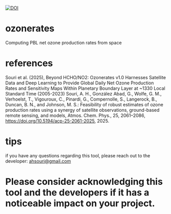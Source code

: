 [![DOI](https://zenodo.org/badge/687509808.svg)](https://doi.org/10.5281/zenodo.15076486)

# ozonerates
Computing PBL net ozone production rates from space

# references
Souri et al. (2025), Beyond HCHO/NO2: Ozonerates v1.0 Harnesses Satellite Data and Deep Learning to Provide Global Daily Net Ozone Production Rates and Sensitivity Maps Within Planetary Boundary Layer at ~1330 Local Standard Time (2005-2023) 
Souri, A. H., González Abad, G., Wolfe, G. M., Verhoelst, T., Vigouroux, C., Pinardi, G., Compernolle, S., Langerock, B., Duncan, B. N., and Johnson, M. S.: Feasibility of robust estimates of ozone production rates using a synergy of satellite observations, ground-based remote sensing, and models, Atmos. Chem. Phys., 25, 2061–2086, https://doi.org/10.5194/acp-25-2061-2025, 2025.

# tips
if you have any questions regarding this tool, please reach out to the developer: ahsouri@gmail.com

# Please consider acknowledging this tool and the developers if it has a noticeable impact on your project.
